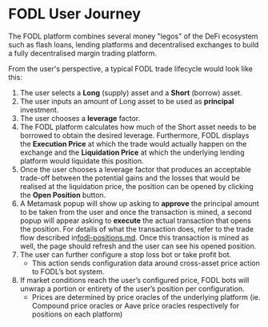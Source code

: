 # FODL User Journey

The FODL platform combines several money "legos" of the DeFi ecosystem such as flash loans, lending platforms and decentralised exchanges to build a fully decentralised margin trading platform.

From the user's perspective, a typical FODL trade lifecycle would look like this:

1. The user selects a **Long** (supply) asset and a **Short** (borrow) asset.&#x20;
2. The user inputs an amount of Long asset to be used as **principal** investment.
3. The user chooses a **leverage** factor.
4. The FODL platform calculates how much of the Short asset needs to be borrowed to obtain the desired leverage. Furthermore, FODL displays the **Execution Price** at which the trade would actually happen on the exchange and the **Liquidation Price** at which the underlying lending platform would liquidate this position.
5. Once the user chooses a leverage factor that produces an acceptable trade-off between the potential gains and the losses that would be realised at the liquidation price, the position can be opened by clicking the **Open Position** button.
6. A Metamask popup will show up asking to **approve** the principal amount to be taken from the user and once the transaction is mined, a second popup will appear asking to **execute** the actual transaction that opens the position. For details of what the transaction does, refer to the trade flow described in[fodl-positions.md](fodl-positions.md "mention"). Once this transaction is mined as well, the page should refresh and the user can see his opened position.
7. The user can further configure a stop loss bot or take profit bot.
   * This action sends configuration data around cross-asset price action to FODL’s bot system.
8. If market conditions reach the user’s configured price, FODL bots will unwrap a portion or entirety of the user’s position per configuration.
   * Prices are determined by price oracles of the underlying platform (ie. Compound price oracles or Aave price oracles respectively for positions on each platform)
